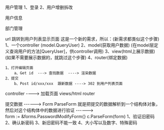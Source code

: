 用户管理
    1、登录
    2、用户增删拆改

用户信息

部门管理


<!-- 登录成功以后显示页面 -->
url 跳转到用户列表显示页面
这是一个新的需求，所以：(新需求都类似这个步骤)
    1、一个controller  (model.QueryUser)
    2、model(获取用户数据)  (在model层定义查询用户的方法[QueryUser]，供controller调用)
    3、view(html上展示数据) (如果不需要展示数据的，就跳过这个步骤)
    4、router(绑定数据)

<!-- 编辑功能 -->
    1、打开编辑页面
        a、Get id  ---> 查找数据  ----> 渲染数据
    2、提交
        b、Post id/xxx/xxx  跟新数据 ----> 302 到用户列表页面

<!-- 修改自己的密码 -->
controller  ----> 加载页面
views/html
router

提交数据  ------> 
            Form ParseForm  就是把提交的数据解析到一个结构体对象，然后对这个结构体中的数据进行验证
         ------>      
            form := &forms.PasswordModifyForm{}
            c.ParseForm(form)
1、验证旧密码
2、确认新密码
3、新旧密码不能一致
4、大小写以及数字、特殊密码

